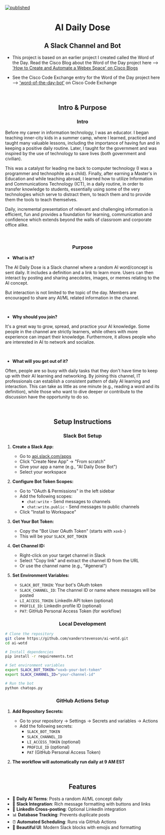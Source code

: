 [![published](https://static.production.devnetcloud.com/codeexchange/assets/images/devnet-published.svg)](https://developer.cisco.com/codeexchange/github/repo/xanderstevenson/word-of-the-day-bot)

<h1 align="center">AI Daily Dose</h1>
<p align="center"><h2 align="center">A Slack Channel and Bot</h2></p>
<ul>
<li><p align="left">This project is based on an earlier project I created called the Word of the Day. Read the Cisco Blog about the Word of the Day project here --> <a href='https://blogs.cisco.com/developer/automatewebexspace01'>'How to Create and Automate a Webex Space' on Cisco Blogs</a></p></li>

<li><p align="left">See the Cisco Code Exchange entry for the Word of the Day project here --> <a href='https://developer.cisco.com/codeexchange/github/repo/xanderstevenson/word-of-the-day-bot'>'word-of-the-day-bot'</a> on Cisco Code Exchange</p></li>
</ul>

<br>

<h2 align="center">Intro & Purpose</h2>
<h3 align="center">Intro</h3>

Before my career in information technology, I was an educator. I began teaching inner-city kids in a summer camp, where I learned, practiced and taught many valuable lessons, including the importance of having fun and in keeping a positive daily routine. Later, I taught for the government and was inspired by the use of technology to save lives (both government and civilian). 

This was a catalyst for leading me back to computer technology (I was a programmer and technophile as a child). Finally, after earning a Master's in Education and while teaching abroad, I learned how to utilize Information and Communications Technology (ICT), in a daily routine, in order to transfer knowledge to students, essentially using some of the very technologies which serve to distract them, to teach them and to provide them the tools to teach themselves.

Daily, incremental presentation of relevant and challenging information is efficient, fun and provides a foundation for learning, communication and confidence which extends beyond the walls of classroom and corporate office alike.

<br>

<h3 align="center">Purpose</h3>

- <strong>What is it?</strong>

The AI Daily Dose is a Slack channel where a random AI word/concept is sent daily. It includes a definition and a link to learn more. Users can then interact by posting and sharing anecdotes, images, or memes relating to the AI concept.

But interaction is not limited to the topic of the day. Members are encouraged to share any AI/ML related information in the channel.

<br>

- <strong>Why should you join?</strong>

It's a great way to grow, spread, and practice your AI knowledge. Some people in the channel are strictly learners, while others with more experience can impart their knowledge. Furthermore, it allows people who are interested in AI to network and socialize.

<br>
 	   
- <strong>What will you get out of it?</strong>

Often, people are so busy with daily tasks that they don't have time to keep up with their AI learning and networking. By joining this channel, IT professionals can establish a consistent pattern of daily AI learning and interaction. This can take as little as one minute (e.g., reading a word and its definition), while those who want to dive deeper or contribute to the discussion have the opportunity to do so.

<br>

<h2 align="center">Setup Instructions</h2>

<h3 align="center">Slack Bot Setup</h3>

1. **Create a Slack App:**
   - Go to [api.slack.com/apps](https://api.slack.com/apps)
   - Click "Create New App" → "From scratch"
   - Give your app a name (e.g., "AI Daily Dose Bot")
   - Select your workspace

2. **Configure Bot Token Scopes:**
   - Go to "OAuth & Permissions" in the left sidebar
   - Add the following scopes:
     - `chat:write` - Send messages to channels
     - `chat:write.public` - Send messages to public channels
   - Click "Install to Workspace"

3. **Get Your Bot Token:**
   - Copy the "Bot User OAuth Token" (starts with `xoxb-`)
   - This will be your `SLACK_BOT_TOKEN`

4. **Get Channel ID:**
   - Right-click on your target channel in Slack
   - Select "Copy link" and extract the channel ID from the URL
   - Or use the channel name (e.g., "#general")

5. **Set Environment Variables:**
   - `SLACK_BOT_TOKEN`: Your bot's OAuth token
   - `SLACK_CHANNEL_ID`: The channel ID or name where messages will be posted
   - `LI_ACCESS_TOKEN`: LinkedIn API token (optional)
   - `PROFILE_ID`: LinkedIn profile ID (optional)
   - `PAT`: GitHub Personal Access Token (for workflow)

<h3 align="center">Local Development</h3>

```bash
# Clone the repository
git clone https://github.com/xanderstevenson/ai-wotd.git
cd ai-wotd

# Install dependencies
pip install -r requirements.txt

# Set environment variables
export SLACK_BOT_TOKEN="xoxb-your-bot-token"
export SLACK_CHANNEL_ID="your-channel-id"

# Run the bot
python chatops.py
```

<h3 align="center">GitHub Actions Setup</h3>

1. **Add Repository Secrets:**
   - Go to your repository → Settings → Secrets and variables → Actions
   - Add the following secrets:
     - `SLACK_BOT_TOKEN`
     - `SLACK_CHANNEL_ID`
     - `LI_ACCESS_TOKEN` (optional)
     - `PROFILE_ID` (optional)
     - `PAT` (GitHub Personal Access Token)

2. **The workflow will automatically run daily at 9 AM EST**

<br>

<h2 align="center">Features</h2>

- 🤖 **Daily AI Terms**: Posts a random AI/ML concept daily
- 📱 **Slack Integration**: Rich message formatting with buttons and links
- 🔗 **LinkedIn Cross-posting**: Optional LinkedIn integration
- 📊 **Database Tracking**: Prevents duplicate posts
- ⏰ **Automated Scheduling**: Runs via GitHub Actions
- 🎨 **Beautiful UI**: Modern Slack blocks with emojis and formatting
